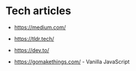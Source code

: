 # Tech articles

- <https://medium.com/>

- <https://tldr.tech/>

- <https://dev.to/>

- <https://gomakethings.com/> - Vanilla JavaScript
